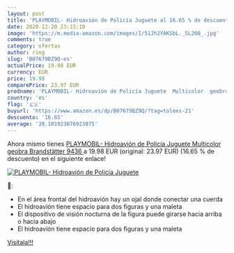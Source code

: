 ```yaml
---
layout: post
title: 'PLAYMOBIL- Hidroavión de Policía Juguete al 16.65 % de descuento'
date: 2020-12-20 23:15:18
image: 'https://m.media-amazon.com/images/I/51Jh2YAKSbL._SL200_.jpg'
comments: true
category: ofertas
author: ring
slug: 'B07679BZ9Q-es'
actualPrice: 19.98 EUR
currency: EUR
price: 19.98
comparePrice: 23.97 EUR
prodname: 'PLAYMOBIL- Hidroavión de Policía Juguete  Multicolor  geobra Brandstätter 9436 '
country: 'es'
flag: '🇪🇸'
buyurl: 'https://www.amazon.es/dp/B07679BZ9Q/?tag=tolees-21'
descuento: '16.65'
average: '20.101923076923075'
---
```


Ahora mismo tienes [PLAYMOBIL- Hidroavión de Policía Juguete  Multicolor  geobra Brandstätter 9436 ](https://www.amazon.es/dp/B07679BZ9Q/?tag=tolees-21) a 19.98 EUR (original: 23.97 EUR) (16.65 %  de descuento) en el siguiente enlace!

[![PLAYMOBIL- Hidroavión de Policía Juguete](https://m.media-amazon.com/images/I/51Jh2YAKSbL._SL200_.jpg)](https://www.amazon.es/dp/B07679BZ9Q/?tag=tolees-21)

🔎:

- En el área frontal del hidroavión hay un ojal donde conectar una cuerda
- El hidroavión tiene espacio para dos figuras y una maleta
- El dispositivo de visión nocturna de la figura puede girarse hacia arriba o hacia abajo
- El hidroavión tiene espacio para dos figuras y una maleta

[Visítala!!!](https://www.amazon.es/dp/B07679BZ9Q/?tag=tolees-21)
